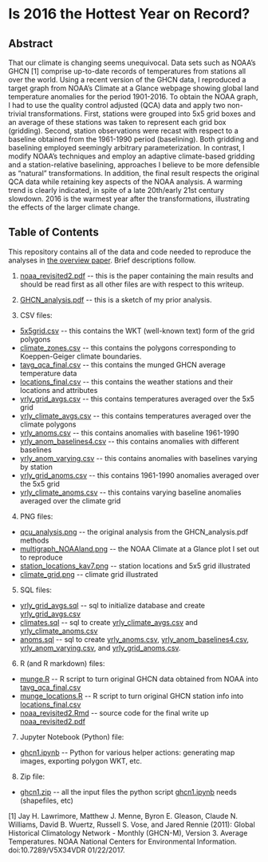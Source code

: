 # Is 2016 the Hottest Year on Record?

## Abstract
That our climate is changing seems unequivocal. Data sets such as NOAA’s GHCN [1] comprise up-to-date records of temperatures from stations all over the world. Using a recent version of the GHCN data, I reproduced a target graph from NOAA’s Climate at a Glance webpage showing global land temperature anomalies for the period 1901-2016. To obtain the NOAA graph, I had to use the quality control adjusted (QCA) data and apply two non-trivial transformations. First, stations were grouped into 5x5 grid boxes and an average of these stations was taken to represent each grid box (gridding). Second, station observations were recast with respect to a baseline obtained from the 1961-1990 period (baselining). Both gridding and baselining employed seemingly arbitrary parameterization. In contrast, I modify NOAA’s techniques and employ an adaptive climate-based gridding and a station-relative baselining, approaches I believe to be more defensible as “natural” transformations. In addition, the final result respects the original QCA data while retaining key aspects of the NOAA analysis. A warming trend is clearly indicated, in spite of a late 20th/early 21st century slowdown. 2016 is the warmest year after the transformations, illustrating the effects of the larger climate change.

## Table of Contents
This repository contains all of the data and code needed to reproduce the analyses in [the overview paper](noaa_revisited2.pdf). Brief descriptions follow.

1. [noaa_revisited2.pdf](noaa_revisited2.pdf) -- this is the paper containing the main results and should be read first as all other files are with respect to this writeup.

2. [GHCN_analysis.pdf](GHCN_analysis.pdf) -- this is a sketch of my prior analysis.

3. CSV files:
  * [5x5grid.csv](5x5grid.csv) -- this contains the WKT (well-known text) form of the grid polygons
  * [climate_zones.csv](climate_zones.csv) -- this contains the polygons corresponding to Koeppen-Geiger climate boundaries.
  * [tavg_qca_final.csv](tavg_qca_final.csv) -- this contains the munged GHCN average temperature data
  * [locations_final.csv](locations.csv) -- this contains the weather stations and their locations and attributes
  * [yrly_grid_avgs.csv](yrly_grid_avgs.csv) -- this contains temperatures averaged over the 5x5 grid
  * [yrly_climate_avgs.csv](yrly_climate_avgs.csv) -- this contains temperatures averaged over the climate polygons
  * [yrly_anoms.csv](yrly_anoms.csv) -- this contains anomalies with baseline 1961-1990
  * [yrly_anom_baselines4.csv](yrly_anom_baselines4.csv) -- this contains anomalies with different baselines
  * [yrly_anom_varying.csv](yrly_anom_varying.csv) -- this contains anomalies with baselines varying by station
  * [yrly_grid_anoms.csv](yrly_grid_anoms.csv) -- this contains 1961-1990 anomalies averaged over the 5x5 grid
  * [yrly_climate_anoms.csv](yrly_climate_anoms.csv) -- this contains varying baseline anomalies averaged over the climate grid
  
4. PNG files:
  * [qcu_analysis.png](qcu_analysis.png) -- the original analysis from the GHCN_analysis.pdf methods
  * [multigraph_NOAAland.png](multigraph_NOAAland.png) -- the NOAA Climate at a Glance plot I set out to reproduce
  * [station_locations_kav7.png](station_locations_kav7.png) -- station locations and 5x5 grid illustrated
  * [climate_grid.png](climate_grid.png) -- climate grid illustrated
  
5. SQL files:
  * [yrly_grid_avgs.sql](yrly_grid_avgs.sql) -- sql to initialize database and create [yrly_grid_avgs.csv](yrly_grid_avgs.csv)
  * [climates.sql](climates.sql) -- sql to create [yrly_climate_avgs.csv](yrly_climate_avgs.csv) and [yrly_climate_anoms.csv](yrly_climate_anoms.csv)
  * [anoms.sql](anoms.sql) -- sql to create [yrly_anoms.csv](yrly_anoms.csv), [yrly_anom_baselines4.csv](yrly_anom_baselines4.csv), [yrly_anom_varying.csv](yrly_anom_varying.csv), and [yrly_grid_anoms.csv](yrly_grid_anoms.csv).
  
6. R (and R markdown) files:
  * [munge.R](munge.R) -- R script to turn original GHCN data obtained from NOAA into [tavg_qca_final.csv](tavg_qca_final.csv)
  * [munge_locations.R](munge_locations.R) -- R script to turn original GHCN station info into [locations_final.csv](locations_final.csv)
  * [noaa_revisited2.Rmd](noaa_revisited2.Rmd) -- source code for the final write up [noaa_revisited2.pdf](noaa_revisited2.pdf)
  
7. Jupyter Notebook (Python) file:
  * [ghcn1.ipynb](ghcn1.ipynb) -- Python for various helper actions: generating map images, exporting polygon WKT, etc.
  
8. Zip file:
  * [ghcn1.zip](ghcnq.zip) -- all the input files the python script [ghcn1.ipynb](ghcn1.ipynb) needs (shapefiles, etc)

[1] Jay H. Lawrimore, Matthew J. Menne, Byron E. Gleason, Claude N. Williams, David B. Wuertz, Russell S. Vose, and Jared Rennie (2011): Global Historical Climatology Network - Monthly (GHCN-M), Version 3. Average Temperatures. NOAA National Centers for Environmental Information. doi:10.7289/V5X34VDR 01/22/2017.
